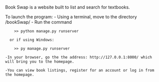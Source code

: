Book Swap is a website built to list and search for textbooks.

To launch the program:
	- Using a terminal, move to the directory /bookSwap/
	- Run the command 

		>> python manage.py runserver

	  or if using Windows:

		>> py manage.py runserver

	-In your browser, go the the address: http://127.0.0.1:8000/ which will bring you to the homepage.

	-You can view book listings, register for an account or log in from the homepage.